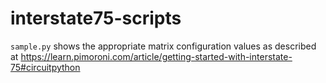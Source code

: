 # interstate75-scripts

`sample.py` shows the appropriate matrix configuration values as described at <https://learn.pimoroni.com/article/getting-started-with-interstate-75#circuitpython>
